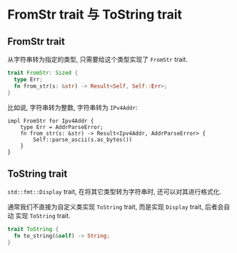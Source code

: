 # FromStr trait 与 ToString trait

## FromStr trait

从字符串转为指定的类型, 只需要给这个类型实现了 `FromStr` trait.

```rust
trait FromStr: Sized {
  type Err;
  fn from_str(s: &str) -> Result<Self, Self::Err>;
}
```

比如说, 字符串转为整数, 字符串转为 `IPv4Addr`:

```rust, ignore
impl FromStr for Ipv4Addr {
    type Err = AddrParseError;
    fn from_str(s: &str) -> Result<Ipv4Addr, AddrParseError> {
        Self::parse_ascii(s.as_bytes())
    }
}
```

## ToString trait

`std::fmt::Display` trait, 在将其它类型转为字符串时, 还可以对其进行格式化.

通常我们不直接为自定义类实现 `ToString` trait, 而是实现 `Display` trait, 后者会自动
实现 `ToString` trait.

```rust
trait ToString {
  fn to_string(&self) -> String;
}
```
